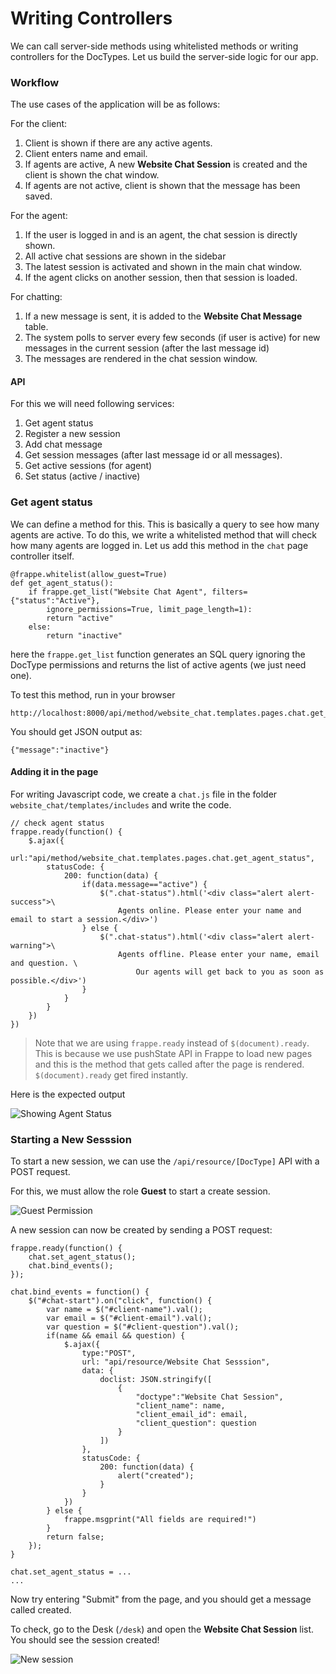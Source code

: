 # Writing Controllers

We can call server-side methods using whitelisted methods or writing controllers for the DocTypes. Let us build the server-side logic for our app.

### Workflow

The use cases of the application will be as follows:

For the client:

1. Client is shown if there are any active agents.
1. Client enters name and email.
1. If agents are active, A new **Website Chat Session** is created and the client is shown the chat window.
1. If agents are not active, client is shown that the message has been saved.

For the agent:

1. If the user is logged in and is an agent, the chat session is directly shown.
1. All active chat sessions are shown in the sidebar
1. The latest session is activated and shown in the main chat window.
1. If the agent clicks on another session, then that session is loaded.

For chatting:

1. If a new message is sent, it is added to the **Website Chat Message** table.
1. The system polls to server every few seconds (if user is active) for new messages in the current session (after the last message id)
1. The messages are rendered in the chat session window.

#### API

For this we will need following services:

1. Get agent status
1. Register a new session
1. Add chat message
1. Get session messages (after last message id or all messages).
1. Get active sessions (for agent)
1. Set status (active / inactive)

### Get agent status

We can define a method for this. This is basically a query to see how many agents are active. To do this, we write a whitelisted method that will check how many agents are logged in. Let us add this method in the `chat` page controller itself.

	@frappe.whitelist(allow_guest=True)
	def get_agent_status():
		if frappe.get_list("Website Chat Agent", filters={"status":"Active"}, 
			ignore_permissions=True, limit_page_length=1):
			return "active"
		else:
			return "inactive"

here the `frappe.get_list` function generates an SQL query ignoring the DocType permissions and returns the list of active agents (we just need one).

To test this method, run in your browser

	http://localhost:8000/api/method/website_chat.templates.pages.chat.get_agent_status

You should get JSON output as:

	{"message":"inactive"}


#### Adding it in the page

For writing Javascript code, we create a `chat.js` file in the folder `website_chat/templates/includes` and write the code.

	// check agent status
	frappe.ready(function() {
		$.ajax({
			url:"api/method/website_chat.templates.pages.chat.get_agent_status",
			statusCode: {
				200: function(data) {
					if(data.message=="active") {
						$(".chat-status").html('<div class="alert alert-success">\
							Agents online. Please enter your name and email to start a session.</div>')
					} else {
						$(".chat-status").html('<div class="alert alert-warning">\
							Agents offline. Please enter your name, email and question. \
								Our agents will get back to you as soon as possible.</div>')
					}
				}
			}
		})
	})

> Note that we are using `frappe.ready` instead of `$(document).ready`. This is because we use pushState API in Frappe to load new pages and this is the method that gets called after the page is rendered. `$(document).ready` get fired instantly.

Here is the expected output

![Showing Agent Status](assets/frappe_io/images/app-development/show-agent-status.png)

### Starting a New Sesssion

To start a new session, we can use the `/api/resource/[DocType]` API with a POST request.

For this, we must allow the role **Guest** to start a create session.

![Guest Permission](/assets/frappe_io/images/app-development/add-guest-permission.png)

A new session can now be created by sending a POST request:

	frappe.ready(function() {
		chat.set_agent_status();
		chat.bind_events();
	});

	chat.bind_events = function() {
		$("#chat-start").on("click", function() {
			var name = $("#client-name").val();
			var email = $("#client-email").val();
			var question = $("#client-question").val();
			if(name && email && question) {
				$.ajax({
					type:"POST",
					url: "api/resource/Website Chat Sesssion",
					data: {
						doclist: JSON.stringify([
							{
								"doctype":"Website Chat Session",
								"client_name": name,
								"client_email_id": email,
								"client_question": question
							}
						])
					},
					statusCode: {
						200: function(data) {
							alert("created");
						}
					}
				})
			} else {
				frappe.msgprint("All fields are required!")
			}
			return false;
		});
	}
	
	chat.set_agent_status = ...
	...


Now try entering "Submit" from the page, and you should get a message called created.

To check, go to the Desk (`/desk`) and open the **Website Chat Session** list. You should see the session created!

![New session](/assets/frappe_io/images/app-development/new-chat-session.png)